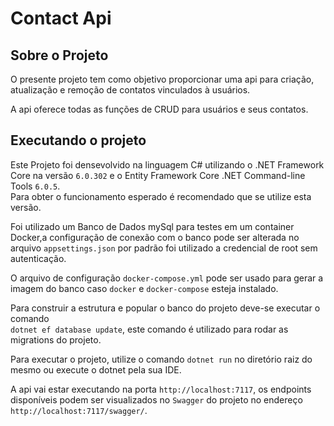 # Contact Api

## Sobre o Projeto

O presente projeto tem como objetivo proporcionar uma api para criação, atualização e remoção de contatos vinculados à usuários.

A api oferece todas as funções de CRUD para usuários e seus contatos.

## Executando o projeto

Este Projeto foi densevolvido na linguagem C# utilizando o .NET Framework Core na versão `6.0.302` e o Entity Framework Core .NET Command-line Tools `6.0.5`.\
Para obter o funcionamento esperado é recomendado que se utilize esta versão. 

Foi utilizado um Banco de Dados mySql para testes em um container Docker,a configuração de conexão com o banco pode ser alterada no arquivo `appsettings.json` por padrão foi 
utilizado a credencial de root sem autenticação.

O arquivo de configuração `docker-compose.yml` pode ser usado para gerar a imagem do banco caso `docker` e `docker-compose` esteja instalado.

Para construir a estrutura e popular o banco do projeto deve-se executar o comando\
`dotnet ef database update`, este comando é utilizado para rodar as migrations do projeto.

Para executar o projeto, utilize o comando `dotnet run` no diretório raiz do mesmo ou execute o dotnet pela sua IDE.

A api vai estar executando na porta `http://localhost:7117`, os endpoints disponíveis podem ser visualizados no `Swagger` do projeto no endereço `http://localhost:7117/swagger/`.
